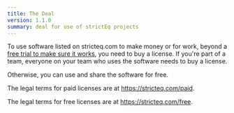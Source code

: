 ```yaml
---
title: The Deal
version: 1.1.0
summary: deal for use of strictEq projects
---
```


To use software listed on stricteq.com to make money or for work, beyond a [free trial to make sure it works](/free#free-trials), you need to buy a license.  If you're part of a team, everyone on your team who uses the software needs to buy a license.

Otherwise, you can use and share the software for free.

The legal terms for paid licenses are at <https://stricteq.com/paid>.

The legal terms for free licenses are at <https://stricteq.com/free>.
